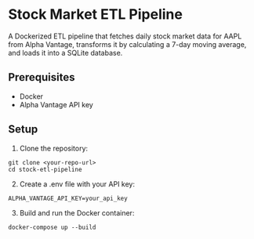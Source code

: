 # Stock Market ETL Pipeline

A Dockerized ETL pipeline that fetches daily stock market data for AAPL from Alpha Vantage, transforms it by calculating a 7-day moving average, and loads it into a SQLite database.

## Prerequisites
- Docker
- Alpha Vantage API key

## Setup
1. Clone the repository:
```
git clone <your-repo-url>
cd stock-etl-pipeline
```

2. Create a .env file with your API key:
```
ALPHA_VANTAGE_API_KEY=your_api_key
```

3. Build and run the Docker container:
```
docker-compose up --build
```



